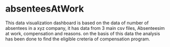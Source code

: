 # absenteesAtWork

This data visualization dashboard is based on the data of number of absentees in a xyz company, it has data from 3 main csv files, Absenteesim at work, compensation and reasons. 
on the basis of this data the analysis has been done to find the eligible creteria of compensation program.
